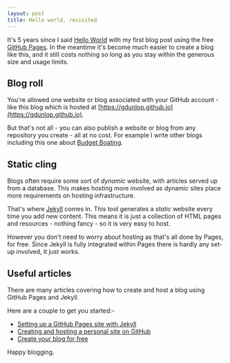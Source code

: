 ```yaml
---
layout: post
title: Hello world, revisited
---
```

It's 5 years since I said [Hello World]({{site.baseurl}}/Hello-world) with my first blog post using the free [GitHub Pages](https://pages.github.com). In the meantime it's become much easier to create a blog like this, and it still costs nothing so long as you stay within the generous size and usage limits.

## Blog roll
You're allowed one website or blog associated with your GitHub account - like this blog which is hosted at [https://gdunlop.github.io](https://gdunlop.github.io).

But that's not all - you can also publish a website or blog from any repository you create - all at no cost. For example I write other blogs including this one about [Budget Boating](https://gdunlop.github.io/budget-boating/Welcome-to-budget-boating).

## Static cling
Blogs often require some sort of *dynamic* website, with articles served up from a database. This makes hosting more involved as dynamic sites place more requirements on hosting infrastructure.

That's where [Jekyll](https://jekyllrb.com) comes in. This tool generates a *static* website every time you add new content. This means it is just a collection of HTML pages and resources - nothing fancy - so it is very easy to host.

However you don't need to worry about hosting as that's all done by Pages, for free. Since Jekyll is fully integrated within Pages there is hardly any set-up involved, it just works.

## Useful articles
There are many articles covering how to create and host a blog using GitHub Pages and Jekyll.

Here are a couple to get you started:-
- [Setting up a GitHub Pages site with Jekyll](https://help.github.com/en/github/working-with-github-pages/setting-up-a-github-pages-site-with-jekyll)
- [Creating and hosting a personal site on GitHub](http://jmcglone.com/guides/github-pages/)
- [Create your blog for free](https://medium.com/20percentwork/creating-your-blog-for-free-using-jekyll-github-pages-dba37272730a)

Happy blogging.
